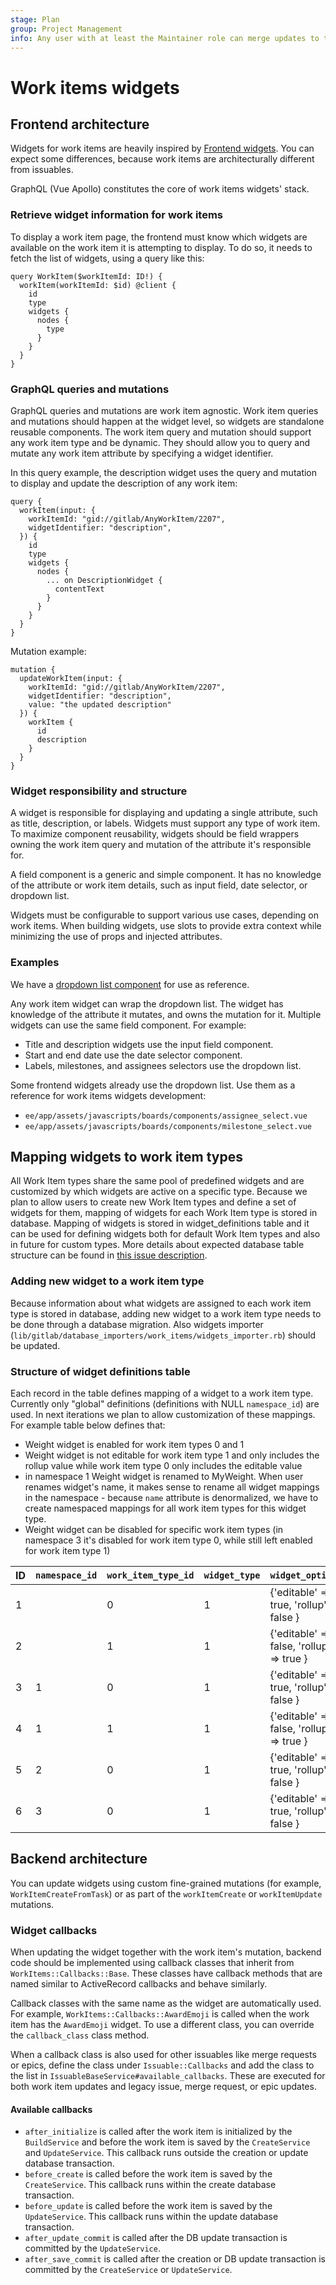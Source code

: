 ```yaml
---
stage: Plan
group: Project Management
info: Any user with at least the Maintainer role can merge updates to this content. For details, see https://docs.gitlab.com/ee/development/development_processes.html#development-guidelines-review.
---
```

# Work items widgets

## Frontend architecture

Widgets for work items are heavily inspired by [Frontend widgets](fe_guide/widgets.md).
You can expect some differences, because work items are architecturally different from issuables.

GraphQL (Vue Apollo) constitutes the core of work items widgets' stack.

### Retrieve widget information for work items

To display a work item page, the frontend must know which widgets are available
on the work item it is attempting to display. To do so, it needs to fetch the
list of widgets, using a query like this:

```plaintext
query WorkItem($workItemId: ID!) {
  workItem(workItemId: $id) @client {
    id
    type
    widgets {
      nodes {
        type
      }
    }
  }
}
```

### GraphQL queries and mutations

GraphQL queries and mutations are work item agnostic. Work item queries and mutations
should happen at the widget level, so widgets are standalone reusable components.
The work item query and mutation should support any work item type and be dynamic.
They should allow you to query and mutate any work item attribute by specifying a widget identifier.

In this query example, the description widget uses the query and mutation to
display and update the description of any work item:

```plaintext
query {
  workItem(input: {
    workItemId: "gid://gitlab/AnyWorkItem/2207",
    widgetIdentifier: "description",
  }) {
    id
    type
    widgets {
      nodes {
        ... on DescriptionWidget {
          contentText
        }
      }
    }
  }
}

```

Mutation example:

```plaintext
mutation {
  updateWorkItem(input: {
    workItemId: "gid://gitlab/AnyWorkItem/2207",
    widgetIdentifier: "description",
    value: "the updated description"
  }) {
    workItem {
      id
      description
    }
  }
}

```

### Widget responsibility and structure

A widget is responsible for displaying and updating a single attribute, such as
title, description, or labels. Widgets must support any type of work item.
To maximize component reusability, widgets should be field wrappers owning the
work item query and mutation of the attribute it's responsible for.

A field component is a generic and simple component. It has no knowledge of the
attribute or work item details, such as input field, date selector, or dropdown list.

Widgets must be configurable to support various use cases, depending on work items.
When building widgets, use slots to provide extra context while minimizing
the use of props and injected attributes.

### Examples

We have a [dropdown list component](https://gitlab.com/gitlab-org/gitlab/-/blob/eea9ad536fa2d28ee6c09ed7d9207f803142eed7/app/assets/javascripts/vue_shared/components/dropdown/dropdown_widget/dropdown_widget.vue)
for use as reference.

Any work item widget can wrap the dropdown list. The widget has knowledge of
the attribute it mutates, and owns the mutation for it. Multiple widgets can use
the same field component. For example:

- Title and description widgets use the input field component.
- Start and end date use the date selector component.
- Labels, milestones, and assignees selectors use the dropdown list.

Some frontend widgets already use the dropdown list. Use them as a reference
for work items widgets development:

- `ee/app/assets/javascripts/boards/components/assignee_select.vue`
- `ee/app/assets/javascripts/boards/components/milestone_select.vue`

## Mapping widgets to work item types

All Work Item types share the same pool of predefined widgets and are customized by which widgets are active on a specific type. Because we plan to allow users to create new Work Item types and define a set of widgets for them, mapping of widgets for each Work Item type is stored in database. Mapping of widgets is stored in widget_definitions table and it can be used for defining widgets both for default Work Item types and also in future for custom types. More details about expected database table structure can be found in [this issue description](https://gitlab.com/gitlab-org/gitlab/-/issues/374092).

### Adding new widget to a work item type

Because information about what widgets are assigned to each work item type is stored in database, adding new widget to a work item type needs to be done through a database migration. Also widgets importer (`lib/gitlab/database_importers/work_items/widgets_importer.rb`) should be updated.

### Structure of widget definitions table

Each record in the table defines mapping of a widget to a work item type. Currently only "global" definitions (definitions with NULL `namespace_id`) are used. In next iterations we plan to allow customization of these mappings. For example table below defines that:

- Weight widget is enabled for work item types 0 and 1
- Weight widget is not editable for work item type 1 and only includes the rollup value while work item type 0 only includes the editable value
- in namespace 1 Weight widget is renamed to MyWeight. When user renames widget's name, it makes sense to rename all widget mappings in the namespace - because `name` attribute is denormalized, we have to create namespaced mappings for all work item types for this widget type.
- Weight widget can be disabled for specific work item types (in namespace 3 it's disabled for work item type 0, while still left enabled for work item type 1)

| ID | `namespace_id` | `work_item_type_id` | `widget_type`      | `widget_options`                         | Name         | Disabled |
|:---|:---------------|:--------------------|:-------------------|:-----------------------------------------|:-------------|:---------|
| 1  |                | 0                   | 1                  | {'editable' => true, 'rollup' => false } | Weight       | false    |
| 2  |                | 1                   | 1                  | {'editable' => false, 'rollup' => true } | Weight       | false    |
| 3  | 1              | 0                   | 1                  | {'editable' => true, 'rollup' => false } | MyWeight     | false    |
| 4  | 1              | 1                   | 1                  | {'editable' => false, 'rollup' => true } | MyWeight     | false    |
| 5  | 2              | 0                   | 1                  | {'editable' => true, 'rollup' => false } | Other Weight | false    |
| 6  | 3              | 0                   | 1                  | {'editable' => true, 'rollup' => false } | Weight       | true     |

## Backend architecture

You can update widgets using custom fine-grained mutations (for example, `WorkItemCreateFromTask`) or as part of the
`workItemCreate` or `workItemUpdate` mutations.

### Widget callbacks

When updating the widget together with the work item's mutation, backend code should be implemented using
callback classes that inherit from `WorkItems::Callbacks::Base`. These classes have callback methods
that are named similar to ActiveRecord callbacks and behave similarly.

Callback classes with the same name as the widget are automatically used. For example, `WorkItems::Callbacks::AwardEmoji`
is called when the work item has the `AwardEmoji` widget. To use a different class, you can override the `callback_class`
class method.

When a callback class is also used for other issuables like merge requests or epics, define the class under `Issuable::Callbacks`
and add the class to the list in `IssuableBaseService#available_callbacks`. These are executed for both work item updates and
legacy issue, merge request, or epic updates.

#### Available callbacks

- `after_initialize` is called after the work item is initialized by the `BuildService` and before
  the work item is saved by the `CreateService` and `UpdateService`. This callback runs outside the
  creation or update database transaction.
- `before_create` is called before the work item is saved by the `CreateService`. This callback runs
  within the create database transaction.
- `before_update` is called before the work item is saved by the `UpdateService`. This callback runs
  within the update database transaction.
- `after_update_commit` is called after the DB update transaction is committed by the `UpdateService`.
- `after_save_commit` is called after the creation or DB update transaction is committed by the
  `CreateService` or `UpdateService`.

